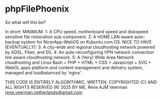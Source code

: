# phpFilePhoenix

So what will this be?

In short:
MINIMUM:
1: A CPU speed, motherboard speed and diskspeed sensitive file restoration sub-component.
2: A HOME LAN aware auto-backup system for NicerApp-WebOS on Kubuntu.com OS.
NICE TO HAVE (EVENTUALLY):
3: A city-wide and regional cloudhosting network powered by ADSL, Fiber, and 5G.
4: An auto-reconfiguring VPN network connection link aware cloudhosting network.
5: A (Very) Wide Area Network cloudhosting and Linux Bash + PHP + HTML + CSS + Javascript + SVG + WebGL apps platform and content management and delivery system, managed and loadbalanced by 'nginx'.

THIS CODE IS ENTIRELY ALGORITHMIC, WRITTEN, COPYRIGHTED (C) AND ALL RIGHTS RESERVED (R) 2025 BY ME, Rene AJM Veerman <rene.veerman.netherlands@gmail.com>
